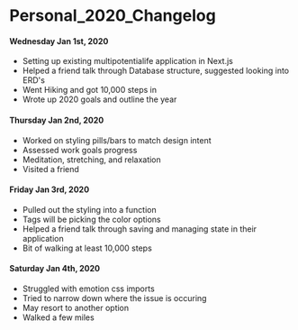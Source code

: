# Personal_2020_Changelog

#### Wednesday Jan 1st, 2020
- Setting up existing multipotentialife application in Next.js
- Helped a friend talk through Database structure, suggested looking into ERD's
- Went Hiking and got 10,000 steps in
- Wrote up 2020 goals and outline the year

#### Thursday Jan 2nd, 2020
- Worked on styling pills/bars to match design intent
- Assessed work goals progress
- Meditation, stretching, and relaxation
- Visited a friend

#### Friday Jan 3rd, 2020
- Pulled out the styling into a function
- Tags will be picking the color options
- Helped a friend talk through saving and managing state in their application
- Bit of walking at least 10,000 steps

#### Saturday Jan 4th, 2020
- Struggled with emotion css imports
- Tried to narrow down where the issue is occuring
- May resort to another option
- Walked a few miles

####